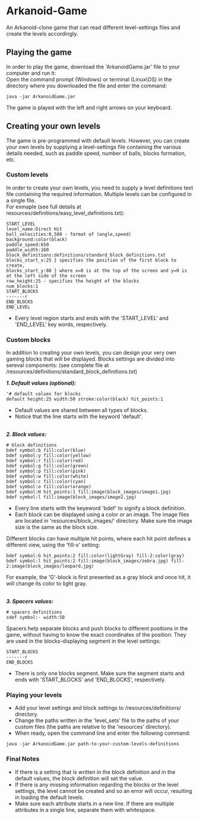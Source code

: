 # Arkanoid-Game
An Arkanoid-clone game that can read different level-settings files and create the levels accordingly.

## Playing the game
In order to play the game, download the 'ArkanoidGame.jar' file to your computer and run it: <br/>
Open the command prompt (Windows) or terminal (Linux\OS) in the directory where you downloaded the file and enter the command:
```
java -jar ArkanoidGame.jar
```
The game is played with the left and right arrows on your keyboard.

## Creating your own levels
The game is pre-programmed with default levels. However, you can create your own levels by supplying a level-settings file containing the various details needed, such as paddle speed, number of balls, blocks formation, etc.

### Custom levels
In order to create your own levels, you need to supply a level definitions text file containing the required information.
Multiple levels can be configured in a single file. <br />
For exmaple (see full details at resources/definitions/easy_level_definitions.txt):

```
START_LEVEL
level_name:Direct Hit
ball_velocities:0,500 - format of (angle,speed)
background:color(black)
paddle_speed:650
paddle_width:160
block_definitions:definitions/standard_block_definitions.txt
blocks_start_x:25 } specifies the position of the first block to create,
blocks_start_y:80 } where x=0 is at the top of the screen and y=0 is at the left side of the screen
row_height:25 - specifies the height of the blocks
num_blocks:1
START_BLOCKS
-------r
END_BLOCKS
END_LEVEL
```
* Every level region starts and ends with the 'START_LEVEL' and 'END_LEVEL' key words, respectively.

### Custom blocks
In addition to creating your own levels, you can design your very own gaming blocks that will be displayed.
Blocks settings are divided into sereval components: (see complete file at /resources/definitions/standard_block_definitions.txt) <br /> 


***1. Default values (optional):***
```
'# default values for blocks
default height:25 width:50 stroke:color(black) hit_points:1
```
* Default values are shared between all types of blocks.
* Notice that the line starts with the keyword 'default'. <br /> <br />


***2. Block values:***
```
# block definitions
bdef symbol:b fill:color(blue)
bdef symbol:y fill:color(yellow)
bdef symbol:r fill:color(red)
bdef symbol:g fill:color(green)
bdef symbol:p fill:color(pink)
bdef symbol:w fill:color(white)
bdef symbol:c fill:color(cyan)
bdef symbol:o fill:color(orange)
bdef symbol:H hit_points:1 fill:image(block_images/image1.jpg)
bdef symbol:l fill:image(block_images/image2.jpg)
```
* Every line starts with the keyeword 'bdef' to signify a block definition.
* Each block can be displayed using a color or an image. The image files are located in 'resources/block_images/' directory. Make sure the image size is the same as the block size.

Different blocks can have multiple hit points, where each hit point defines a different view, using the 'fill-x' setting:
```
bdef symbol:G hit_points:2 fill:color(lightGray) fill-2:color(gray)
bdef symbol:l hit_points:2 fill:image(block_images/zebra.jpg) fill-2:image(block_images/leopard.jpg)
```
For example, the 'G'-block is first presented as a gray block and once hit, it will change its color to light gray. <br /> <br />


***3. Spacers values:***
```
# spacers definitions
sdef symbol:- width:50
```
Spacers help separate blocks and push blocks to different positions in the game, without having to know the exact coordinates of the position.
They are used in the blocks-displaying segment in the level settings:
```
START_BLOCKS
-------r
END_BLOCKS
```
* There is only one blocks segment. Make sure the segment starts and ends with 'START_BLOCKS' and 'END_BLOCKS', respectively. <br />

### Playing your levels
* Add your level settings and block settings to /resources/definitions/ directory.
* Change the paths written in the 'level_sets' file to the paths of your custom files (the paths are relative to the 'resources' directory).
* When ready, open the command line and enter the following command:
```
java -jar ArkanoidGame.jar path-to-your-custom-levels-definitions
```


### Final Notes
* If there is a setting that is written in the block definition and in the default values, the block definition will set the value.
* If there is any missing information regarding the blocks or the level settings, the level cannot be created and so an error will occur, resulting in loading the default levels.
* Make sure each attribute starts in a new line. If there are multiple attributes in a single line, separate them with whitespace.

